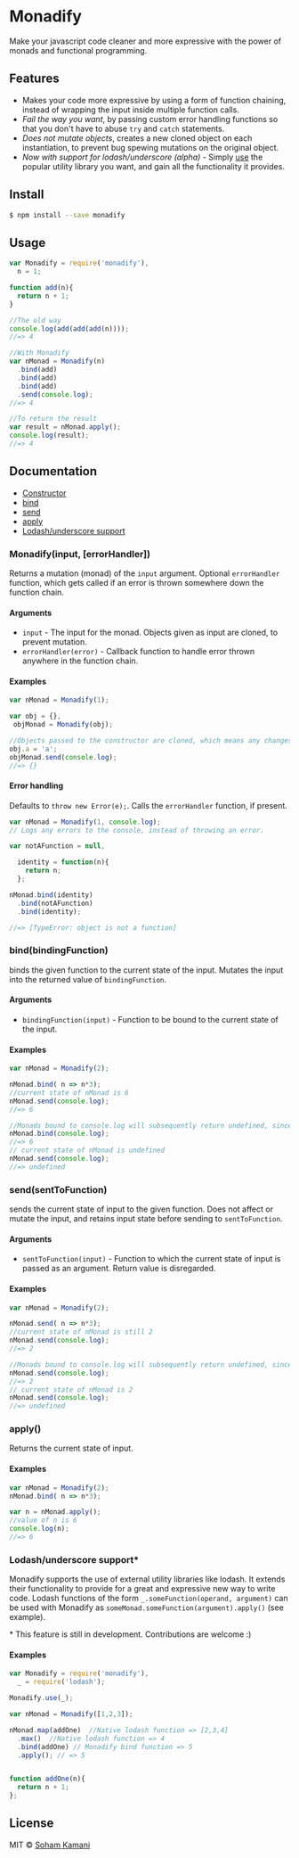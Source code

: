 # Monadify
Make your javascript code cleaner and more expressive with the power of monads and functional programming.

## Features
- Makes your code more expressive by using a form of function chaining, instead of wrapping the input inside multiple function calls.
- _Fail the way you want_, by passing custom error handling functions so that you don't have to abuse `try` and `catch` statements.
- _Does not mutate objects_, creates a new cloned object on each instantiation, to prevent bug spewing mutations on the original object.
- _Now with support for lodash/underscore (alpha)_ - Simply [use](#use) the popular utility library you want, and gain all the functionality it provides.

## Install

```sh
$ npm install --save monadify
```

## Usage

```javascript
var Monadify = require('monadify'),
  n = 1;

function add(n){
  return n + 1;
}

//The old way
console.log(add(add(add(n))));
//=> 4

//With Monadify
var nMonad = Monadify(n)
  .bind(add)
  .bind(add)
  .bind(add)
  .send(console.log);
//=> 4

//To return the result
var result = nMonad.apply();
console.log(result);
//=> 4
```

## Documentation
- [Constructor](#constructor)
- [bind](#bind)
- [send](#send)
- [apply](#apply)
- [Lodash/underscore support](#use)

<a name="constructor"/>

### Monadify(input, [errorHandler])
Returns a mutation (monad) of the `input` argument. Optional `errorHandler` function, which gets called if an error is thrown somewhere down the function chain.

#### Arguments
- `input` - The input for the monad. Objects given as input are cloned, to prevent mutation.
- `errorHandler(error)` - Callback function to handle error thrown anywhere in the function chain.

#### Examples

```javascript
var nMonad = Monadify(1);

var obj = {},
 objMonad = Monadify(obj);

//Objects passed to the constructor are cloned, which means any changes applied to 'obj' are not passed on to objMonad.
obj.a = 'a';
objMonad.send(console.log);
//=> {}
```

#### Error handling
Defaults to `throw new Error(e);`. Calls the `errorHandler` function, if present.

```js
var nMonad = Monadify(1, console.log);
// Logs any errors to the console, instead of throwing an error.

var notAFunction = null,

  identity = function(n){
    return n;
  };

nMonad.bind(identity)
  .bind(notAFunction)
  .bind(identity);

//=> [TypeError: object is not a function]
```

<a name="bind"/>

### bind(bindingFunction)
binds the given function to the current state of the input. Mutates the input into the returned value of `bindingFunction`.

#### Arguments
- `bindingFunction(input)` - Function to be bound to the current state of the input.

#### Examples

```js
var nMonad = Monadify(2);

nMonad.bind( n => n*3);
//current state of nMonad is 6
nMonad.send(console.log);
//=> 6

//Monads bound to console.log will subsequently return undefined, since the console.log function has no return value
nMonad.bind(console.log);
//=> 6
// current state of nMonad is undefined
nMonad.send(console.log);
//=> undefined
```

<a name="send"/>

### send(sentToFunction)
sends the current state of input to the given function. Does not affect or mutate the input, and retains input state before sending to `sentToFunction`.

#### Arguments
- `sentToFunction(input)` - Function to which the current state of input is passed as an argument. Return value is disregarded.

#### Examples

```js
var nMonad = Monadify(2);

nMonad.send( n => n*3);
//current state of nMonad is still 2
nMonad.send(console.log);
//=> 2

//Monads bound to console.log will subsequently return undefined, since the console.log function has no return value
nMonad.send(console.log);
//=> 2
// current state of nMonad is 2
nMonad.send(console.log);
//=> undefined
```

<a name="apply"/>

### apply()
Returns the current state of input.

#### Examples

```js
var nMonad = Monadify(2);
nMonad.bind( n => n*3);

var n = nMonad.apply();
//value of n is 6
console.log(n);
//=> 6
```

<a name="use" />

### Lodash/underscore support*
Monadify supports the use of external utility libraries like lodash. It extends their functionality to provide for a great and expressive new way to write code. Lodash functions of the form `_.someFunction(operand, argument)` can be used with Monadify as `someMonad.someFunction(argument).apply()` (see example).

\* This feature is still in development. Contributions are welcome :)

#### Examples

```js
var Monadify = require('monadify'),
  _ = require('lodash');

Monadify.use(_);

var nMonad = Monadify([1,2,3]);

nMonad.map(addOne)  //Native lodash function => [2,3,4]
  .max()  //Native lodash function => 4
  .bind(addOne) // Monadify bind function => 5
  .apply(); // => 5


function addOne(n){
  return n + 1;
};
```

## License
MIT © [Soham Kamani](http://sohamkamani.com)
